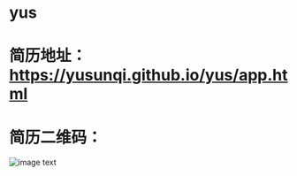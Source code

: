 # yus
# 简历地址：https://yusunqi.github.io/yus/app.html

# 简历二维码：
![image text](https://yusunqi.github.io/yus/images/)
